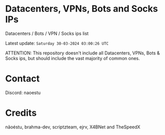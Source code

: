 # Datacenters, VPNs, Bots and Socks IPs
 
Datacenters / Bots / VPN / Socks ips list

Latest update: `Saturday 30-03-2024 03:00:26 UTC` 

ATTENTION: This repository doesn't include all Datacenters, VPNs, Bots & Socks ips, 
but should include the vast majority of common ones.

# Contact
Discord: naoestu

# Credits
nãoéstu, brahma-dev, scriptzteam, ejrv, X4BNet and TheSpeedX
